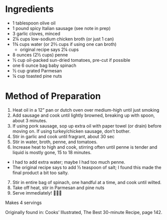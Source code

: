 # Ingredients
- 1 tablespoon olive oil
- 1 pound spicy Italian sausage (see note in prep)
- 3 garlic cloves, minced
- 2¼ cups low-sodium chicken broth (or just 1 can)
- 1¾ cups water (or 2⅔ cups if using one can broth)
  - original recipe says 2¼ cups
- 8 ounces (2½ cups) penne
- ½ cup oil-packed sun-dried tomatoes, pre-cut if possible
- one 6 ounce bag baby spinach
- ½ cup grated Parmesan
- ¼ cup toasted pine nuts

# Method of Preparation
1. Heat oil in a 12” pan or dutch oven over medium-high until just smoking
2. Add sausage and cook until lightly browned, breaking up with spoon, about 3 minutes.
3. If using pork sausage, sop up extra oil with paper towel (or drain) before moving on. If using turkey/chicken sausage, don’t bother.
4. Stir in garlic and cook until fragrant, about 30 sec
5. Stir in water, broth, penne, and tomatoes.
6. Increase heat to high and cook, stirring often until penne is tender and liquid is mostly gone, 15 to 18 minutes.
  - I had to add extra water; maybe I had too much penne.
  - The original recipe says to add ½ teaspoon of salt; I found this made the final product a bit too salty.
7. Stir in entire bag of spinach, one handful at a time, and cook until wilted.
8. Take off heat, stir in Parmesan and pine nuts
9. Serve immediately! :tada::tada::tada:

Makes 4 servings

Originally found in: Cooks’ Illustrated, The Best 30-minute Recipe, page 142.
